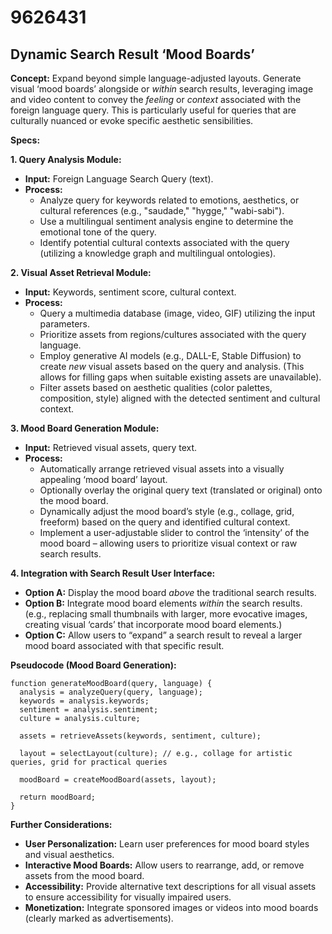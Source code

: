 # 9626431

## Dynamic Search Result ‘Mood Boards’

**Concept:** Expand beyond simple language-adjusted layouts. Generate visual ‘mood boards’ alongside or *within* search results, leveraging image and video content to convey the *feeling* or *context* associated with the foreign language query. This is particularly useful for queries that are culturally nuanced or evoke specific aesthetic sensibilities.

**Specs:**

**1. Query Analysis Module:**

*   **Input:** Foreign Language Search Query (text).
*   **Process:**
    *   Analyze query for keywords related to emotions, aesthetics, or cultural references (e.g., "saudade," "hygge," "wabi-sabi").
    *   Use a multilingual sentiment analysis engine to determine the emotional tone of the query.
    *   Identify potential cultural contexts associated with the query (utilizing a knowledge graph and multilingual ontologies).

**2. Visual Asset Retrieval Module:**

*   **Input:** Keywords, sentiment score, cultural context.
*   **Process:**
    *   Query a multimedia database (image, video, GIF) utilizing the input parameters.
    *   Prioritize assets from regions/cultures associated with the query language.
    *   Employ generative AI models (e.g., DALL-E, Stable Diffusion) to create *new* visual assets based on the query and analysis. (This allows for filling gaps when suitable existing assets are unavailable).
    *   Filter assets based on aesthetic qualities (color palettes, composition, style) aligned with the detected sentiment and cultural context.

**3. Mood Board Generation Module:**

*   **Input:**  Retrieved visual assets, query text.
*   **Process:**
    *   Automatically arrange retrieved visual assets into a visually appealing ‘mood board’ layout.
    *   Optionally overlay the original query text (translated or original) onto the mood board.
    *   Dynamically adjust the mood board’s style (e.g., collage, grid, freeform) based on the query and identified cultural context.
    *   Implement a user-adjustable slider to control the ‘intensity’ of the mood board – allowing users to prioritize visual context or raw search results.

**4. Integration with Search Result User Interface:**

*   **Option A:** Display the mood board *above* the traditional search results.
*   **Option B:** Integrate mood board elements *within* the search results. (e.g., replacing small thumbnails with larger, more evocative images, creating visual ‘cards’ that incorporate mood board elements.)
*   **Option C:**  Allow users to “expand” a search result to reveal a larger mood board associated with that specific result.

**Pseudocode (Mood Board Generation):**

```
function generateMoodBoard(query, language) {
  analysis = analyzeQuery(query, language);
  keywords = analysis.keywords;
  sentiment = analysis.sentiment;
  culture = analysis.culture;

  assets = retrieveAssets(keywords, sentiment, culture);

  layout = selectLayout(culture); // e.g., collage for artistic queries, grid for practical queries

  moodBoard = createMoodBoard(assets, layout);

  return moodBoard;
}
```

**Further Considerations:**

*   **User Personalization:** Learn user preferences for mood board styles and visual aesthetics.
*   **Interactive Mood Boards:**  Allow users to rearrange, add, or remove assets from the mood board.
*   **Accessibility:**  Provide alternative text descriptions for all visual assets to ensure accessibility for visually impaired users.
*   **Monetization:**  Integrate sponsored images or videos into mood boards (clearly marked as advertisements).